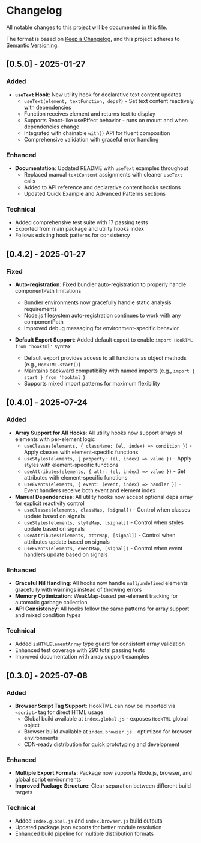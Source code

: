 # Changelog

All notable changes to this project will be documented in this file.

The format is based on [Keep a Changelog](https://keepachangelog.com/en/1.0.0/),
and this project adheres to [Semantic Versioning](https://semver.org/spec/v2.0.0.html).

## [0.5.0] - 2025-01-27

### Added
- **`useText` Hook**: New utility hook for declarative text content updates
  - `useText(element, textFunction, deps?)` - Set text content reactively with dependencies
  - Function receives element and returns text to display
  - Supports React-like useEffect behavior - runs on mount and when dependencies change
  - Integrated with chainable `with()` API for fluent composition
  - Comprehensive validation with graceful error handling

### Enhanced
- **Documentation**: Updated README with `useText` examples throughout
  - Replaced manual `textContent` assignments with cleaner `useText` calls
  - Added to API reference and declarative content hooks sections
  - Updated Quick Example and Advanced Patterns sections

### Technical
- Added comprehensive test suite with 17 passing tests
- Exported from main package and utility hooks index
- Follows existing hook patterns for consistency

## [0.4.2] - 2025-01-27

### Fixed
- **Auto-registration**: Fixed bundler auto-registration to properly handle componentPath limitations
  - Bundler environments now gracefully handle static analysis requirements
  - Node.js filesystem auto-registration continues to work with any componentPath
  - Improved debug messaging for environment-specific behavior

- **Default Export Support**: Added default export to enable `import HookTML from 'hooktml'` syntax
  - Default export provides access to all functions as object methods (e.g., `HookTML.start()`)
  - Maintains backward compatibility with named imports (e.g., `import { start } from 'hooktml'`)
  - Supports mixed import patterns for maximum flexibility

## [0.4.0] - 2025-07-24

### Added
- **Array Support for All Hooks**: All utility hooks now support arrays of elements with per-element logic
  - `useClasses(elements, { className: (el, index) => condition })` - Apply classes with element-specific functions
  - `useStyles(elements, { property: (el, index) => value })` - Apply styles with element-specific functions  
  - `useAttributes(elements, { attr: (el, index) => value })` - Set attributes with element-specific functions
  - `useEvents(elements, { event: (event, index) => handler })` - Event handlers receive both event and element index
- **Manual Dependencies**: All utility hooks now accept optional deps array for explicit reactivity control
  - `useClasses(elements, classMap, [signal])` - Control when classes update based on signals
  - `useStyles(elements, styleMap, [signal])` - Control when styles update based on signals
  - `useAttributes(elements, attrMap, [signal])` - Control when attributes update based on signals
  - `useEvents(elements, eventMap, [signal])` - Control when event handlers update based on signals

### Enhanced
- **Graceful Nil Handling**: All hooks now handle `null`/`undefined` elements gracefully with warnings instead of throwing errors
- **Memory Optimization**: WeakMap-based per-element tracking for automatic garbage collection
- **API Consistency**: All hooks follow the same patterns for array support and mixed condition types

### Technical
- Added `isHTMLElementArray` type guard for consistent array validation
- Enhanced test coverage with 290 total passing tests
- Improved documentation with array support examples

## [0.3.0] - 2025-07-08

### Added
- **Browser Script Tag Support**: HookTML can now be imported via `<script>` tag for direct HTML usage
  - Global build available at `index.global.js` - exposes `HookTML` global object
  - Browser build available at `index.browser.js` - optimized for browser environments
  - CDN-ready distribution for quick prototyping and development

### Enhanced
- **Multiple Export Formats**: Package now supports Node.js, browser, and global script environments
- **Improved Package Structure**: Clear separation between different build targets

### Technical
- Added `index.global.js` and `index.browser.js` build outputs
- Updated package.json exports for better module resolution
- Enhanced build pipeline for multiple distribution formats 
